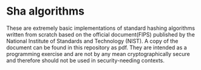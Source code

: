 # Sha algorithms

These are extremely basic implementations of standard hashing algorithms  written from scratch based on the official
document(FIPS) published by the National Institute of Standards and Technology (NIST). A copy of the document can be found in
this repository as pdf. They are intended as a programming exercise and are not by any mean cryptographically secure and
therefore should not be used in security-needing contexts.
